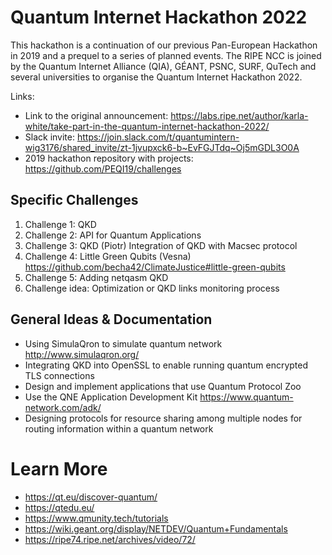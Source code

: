 # Quantum Internet Hackathon 2022
This hackathon is a continuation of our previous Pan-European Hackathon in 2019 and a prequel to a series of planned events. The RIPE NCC is joined by the Quantum Internet Alliance (QIA), GÉANT, PSNC, SURF, QuTech and several universities to organise the Quantum Internet Hackathon 2022. 

Links:
* Link to the original announcement: https://labs.ripe.net/author/karla-white/take-part-in-the-quantum-internet-hackathon-2022/
* Slack invite: https://join.slack.com/t/quantumintern-wig3176/shared_invite/zt-1jvupxck6-b~EvFGJTdq~Oj5mGDL3O0A 
* 2019 hackathon repository with projects: https://github.com/PEQI19/challenges 

## Specific Challenges 

1. Challenge 1: QKD
2. Challenge 2: API for Quantum Applications
3. Challenge 3: QKD (Piotr) Integration of QKD with Macsec protocol
4. Challenge 4: Little Green Qubits (Vesna) https://github.com/becha42/ClimateJustice#little-green-qubits 
5. Challenge 5: Adding netqasm QKD 
6. Challenge idea: Optimization or QKD links monitoring process

## General Ideas & Documentation 

* Using SimulaQron to simulate quantum network http://www.simulaqron.org/ 
* Integrating QKD into OpenSSL to enable running quantum encrypted TLS connections
* Design and implement applications that use Quantum Protocol Zoo
* Use the QNE Application Development Kit https://www.quantum-network.com/adk/ 
* Designing protocols for resource sharing among multiple nodes for routing information within a quantum network

# Learn More

* https://qt.eu/discover-quantum/
* https://qtedu.eu/
* https://www.qmunity.tech/tutorials
* https://wiki.geant.org/display/NETDEV/Quantum+Fundamentals
* https://ripe74.ripe.net/archives/video/72/ 
